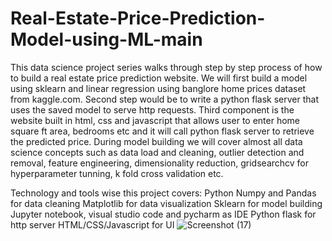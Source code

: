 # Real-Estate-Price-Prediction-Model-using-ML-main
This data science project series walks through step by step process of how to build a real estate price prediction website.
We will first build a model using sklearn and linear regression using banglore home prices dataset from kaggle.com.
Second step would be to write a python flask server that uses the saved model to serve http requests.
Third component is the website built in html, css and javascript that allows user to enter home square ft area, bedrooms etc and it will call python flask server to retrieve the predicted price.
During model building we will cover almost all data science concepts such as data load and cleaning, outlier detection and removal, feature engineering, dimensionality reduction, gridsearchcv for hyperparameter tunning, k fold cross validation etc.

Technology and tools wise this project covers:
Python
Numpy and Pandas for data cleaning
Matplotlib for data visualization
Sklearn for model building
Jupyter notebook, visual studio code and pycharm as IDE
Python flask for http server
HTML/CSS/Javascript for UI
![Screenshot (17)](https://user-images.githubusercontent.com/87602970/183236342-c1ba4392-0b8b-4f66-b350-c61b74db0b3c.png)
